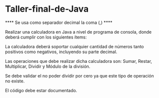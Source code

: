 # Taller-final-de-Java

**** Se usa como separador decimal la coma (,) ****

Realizar una calculadora en Java a nivel de programa de consola, donde deberá cumplir con los siguientes ítems:

La calculadora deberá soportar cualquier cantidad de números tanto positivos como negativos, incluyendo su parte decimal.

Las operaciones que debe realizar dicha calculadora son: Sumar, Restar, Multiplicar, Dividir y Módulo de la división.

Se debe validar el no poder dividir por cero ya que este tipo de operación no existe.

El código debe estar documentado.

